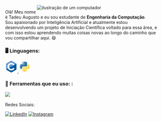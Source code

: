 <img src="https://raw.githubusercontent.com/MicaelliMedeiros/micaellimedeiros/master/image/computer-illustration.png" alt="ilustração de um computador" min-width="400px" max-width="400px" width="400px" align="right">

<p align="left"> 
  Olá! Meu nome é Tadeu Augusto e eu sou estudante de <strong>Engenharia da Computação</strong>.<br>
  Sou apaixonado por Inteligência Artifícial e atualmente estou desenvolvendo um projeto de Iniciação Científica voltado para essa área, e com isso estou aprendendo muitas coisas novas ao longo do caminho que vou compartilhar aqui. 😄
</p>

<p align="left">
  
<h3 align="left"> 🖥️ Linguagens:</h3>
<p align="left">
    <a href="https://www.cprogramming.com/" target="_blank" title ="C"> <img
            src="https://raw.githubusercontent.com/devicons/devicon/master/icons/c/c-original.svg" alt="c" width="40"
            height="40" /> </a>
  <a href="https://www.python.org" target="_blank" title ="Python"> <img
            src="https://raw.githubusercontent.com/devicons/devicon/master/icons/python/python-original.svg"
            alt="python" width="40" height="40" /> </a>
</p> 

<p align="left">
  <h3 align="left"> 💼 Ferramentas que eu uso: :</h3>
<p align="left">
  <a href="https://skillicons.dev">
    <img src="https://skillicons.dev/icons?i=git,github,vscode,photoshop,wordpress" />
  </a>
</p>

<p align="left">
  Redes Sociais:
</p>
  <a href="https://www.linkedin.com/in/tadeu-augusto/" title="LinkedIn">
  <img src="https://img.shields.io/badge/-Linkedin-0e76a8?style=flat-square&logo=Linkedin&logoColor=white&link=https://www.linkedin.com/in/tadeu-augusto/" alt="LinkedIn"/></a>
  <a href="https://www.instagram.com/tadeuaugustovs/" title="Instagram">
  <img src="https://img.shields.io/badge/-Instagram-DF0174?style=flat-square&labelColor=DF0174&logo=instagram&logoColor=white&link=https://www.instagram.com/tadeuaugustovs/" alt="Instagram"/></a>
</p>
